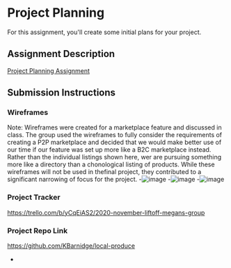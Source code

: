# Project Planning
For this assignment, you'll create some initial plans for your project.

## Assignment Description
[Project Planning Assignment](https://education.launchcode.org/liftoff/modules/assignments/project-planning)

## Submission Instructions

### Wireframes
Note: Wireframes were created for a marketplace feature and discussed in class. The group used the wireframes to fully consider the requirements of creating a P2P marketplace and decided that we would make better use of our time if our feature was set up more like a B2C marketplace instead. Rather than the individual listings shown here, wer are pursuing something more like a directory than a chonological listing of products. While these wireframes will not be used in thefinal project, they contributed to a significant narrowing of focus for the project.
-![image](https://user-images.githubusercontent.com/56006955/101237174-4972f200-369c-11eb-9020-696aba4e8b70.png)
-![image](https://user-images.githubusercontent.com/56006955/101236920-80480880-369a-11eb-8c97-ceb30e277f54.png)
-![image](https://user-images.githubusercontent.com/56006955/101236966-b5ecf180-369a-11eb-82d0-108b8756a7fd.png)

### Project Tracker

https://trello.com/b/yCqEiAS2/2020-november-liftoff-megans-group

### Project Repo Link

https://github.com/KBarnidge/local-produce


+
